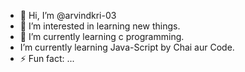 - 👋 Hi, I’m @arvindkri-03
- 👀 I’m interested in learning new things.
- 🌱 I’m currently learning c programming.
-  I’m currently learning Java-Script by Chai aur Code.
- ⚡ Fun fact: ...

<!---
arvindkri-03/arvindkri-03 is a ✨ special ✨ repository because its `README.md` (this file) appears on your GitHub profile.
You can click the Preview link to take a look at your changes.
--->
